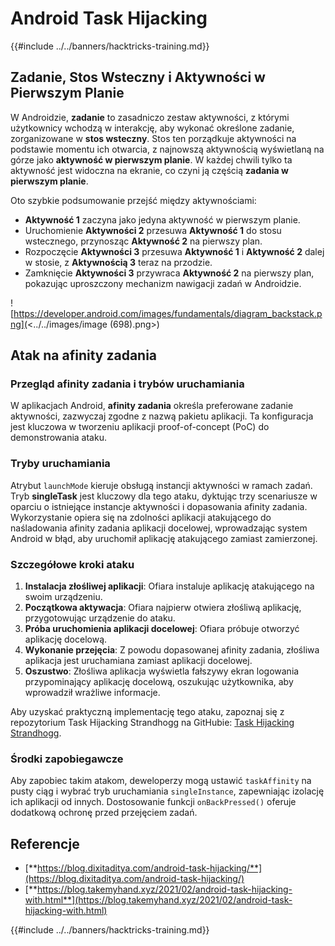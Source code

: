 # Android Task Hijacking

{{#include ../../banners/hacktricks-training.md}}

## Zadanie, Stos Wsteczny i Aktywności w Pierwszym Planie

W Androidzie, **zadanie** to zasadniczo zestaw aktywności, z którymi użytkownicy wchodzą w interakcję, aby wykonać określone zadanie, zorganizowane w **stos wsteczny**. Stos ten porządkuje aktywności na podstawie momentu ich otwarcia, z najnowszą aktywnością wyświetlaną na górze jako **aktywność w pierwszym planie**. W każdej chwili tylko ta aktywność jest widoczna na ekranie, co czyni ją częścią **zadania w pierwszym planie**.

Oto szybkie podsumowanie przejść między aktywnościami:

- **Aktywność 1** zaczyna jako jedyna aktywność w pierwszym planie.
- Uruchomienie **Aktywności 2** przesuwa **Aktywność 1** do stosu wstecznego, przynosząc **Aktywność 2** na pierwszy plan.
- Rozpoczęcie **Aktywności 3** przesuwa **Aktywność 1** i **Aktywność 2** dalej w stosie, z **Aktywnością 3** teraz na przodzie.
- Zamknięcie **Aktywności 3** przywraca **Aktywność 2** na pierwszy plan, pokazując uproszczony mechanizm nawigacji zadań w Androidzie.

![https://developer.android.com/images/fundamentals/diagram_backstack.png](<../../images/image (698).png>)

## Atak na afinity zadania

### Przegląd afinity zadania i trybów uruchamiania

W aplikacjach Android, **afinity zadania** określa preferowane zadanie aktywności, zazwyczaj zgodne z nazwą pakietu aplikacji. Ta konfiguracja jest kluczowa w tworzeniu aplikacji proof-of-concept (PoC) do demonstrowania ataku.

### Tryby uruchamiania

Atrybut `launchMode` kieruje obsługą instancji aktywności w ramach zadań. Tryb **singleTask** jest kluczowy dla tego ataku, dyktując trzy scenariusze w oparciu o istniejące instancje aktywności i dopasowania afinity zadania. Wykorzystanie opiera się na zdolności aplikacji atakującego do naśladowania afinity zadania aplikacji docelowej, wprowadzając system Android w błąd, aby uruchomił aplikację atakującego zamiast zamierzonej.

### Szczegółowe kroki ataku

1. **Instalacja złośliwej aplikacji**: Ofiara instaluje aplikację atakującego na swoim urządzeniu.
2. **Początkowa aktywacja**: Ofiara najpierw otwiera złośliwą aplikację, przygotowując urządzenie do ataku.
3. **Próba uruchomienia aplikacji docelowej**: Ofiara próbuje otworzyć aplikację docelową.
4. **Wykonanie przejęcia**: Z powodu dopasowanej afinity zadania, złośliwa aplikacja jest uruchamiana zamiast aplikacji docelowej.
5. **Oszustwo**: Złośliwa aplikacja wyświetla fałszywy ekran logowania przypominający aplikację docelową, oszukując użytkownika, aby wprowadził wrażliwe informacje.

Aby uzyskać praktyczną implementację tego ataku, zapoznaj się z repozytorium Task Hijacking Strandhogg na GitHubie: [Task Hijacking Strandhogg](https://github.com/az0mb13/Task_Hijacking_Strandhogg).

### Środki zapobiegawcze

Aby zapobiec takim atakom, deweloperzy mogą ustawić `taskAffinity` na pusty ciąg i wybrać tryb uruchamiania `singleInstance`, zapewniając izolację ich aplikacji od innych. Dostosowanie funkcji `onBackPressed()` oferuje dodatkową ochronę przed przejęciem zadań.

## **Referencje**

- [**https://blog.dixitaditya.com/android-task-hijacking/**](https://blog.dixitaditya.com/android-task-hijacking/)
- [**https://blog.takemyhand.xyz/2021/02/android-task-hijacking-with.html**](https://blog.takemyhand.xyz/2021/02/android-task-hijacking-with.html)

{{#include ../../banners/hacktricks-training.md}}
